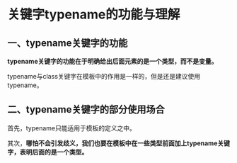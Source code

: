 # 关键字typename的功能与理解

## 一、typename关键字的功能

**typename关键字的功能在于明确给出后面元素的是一个类型，而不是变量。**

typename与class关键字在模板中的作用是一样的，但是还是建议使用typename。



## 二、typename关键字的部分使用场合

首先，typename只能适用于模板的定义之中。

其次，**哪怕不会引发歧义，我们也要在模板中在一些类型前面加上typename关键字，表明后面的是一个类型。**